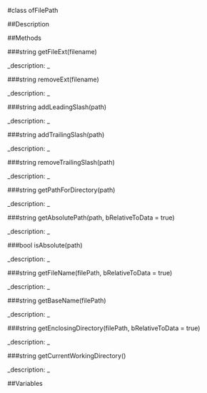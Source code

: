 #class ofFilePath


##Description








































##Methods



###string getFileExt(filename)

<!--
_syntax: getFileExt(filename)_
_name: getFileExt_
_returns: string_
_returns_description: _
_parameters: string filename_
_access: public_
_version_started: 007_
_version_deprecated: _
_summary: _
_constant: False_
_static: yes_
_visible: True_
_advanced: False_
-->

_description: _







<!----------------------------------------------------------------------------->

###string removeExt(filename)

<!--
_syntax: removeExt(filename)_
_name: removeExt_
_returns: string_
_returns_description: _
_parameters: string filename_
_access: public_
_version_started: 007_
_version_deprecated: _
_summary: _
_constant: False_
_static: yes_
_visible: True_
_advanced: False_
-->

_description: _







<!----------------------------------------------------------------------------->

###string addLeadingSlash(path)

<!--
_syntax: addLeadingSlash(path)_
_name: addLeadingSlash_
_returns: string_
_returns_description: _
_parameters: string path_
_access: public_
_version_started: 007_
_version_deprecated: _
_summary: _
_constant: False_
_static: yes_
_visible: True_
_advanced: False_
-->

_description: _







<!----------------------------------------------------------------------------->

###string addTrailingSlash(path)

<!--
_syntax: addTrailingSlash(path)_
_name: addTrailingSlash_
_returns: string_
_returns_description: _
_parameters: string path_
_access: public_
_version_started: 007_
_version_deprecated: _
_summary: _
_constant: False_
_static: yes_
_visible: True_
_advanced: False_
-->

_description: _







<!----------------------------------------------------------------------------->

###string removeTrailingSlash(path)

<!--
_syntax: removeTrailingSlash(path)_
_name: removeTrailingSlash_
_returns: string_
_returns_description: _
_parameters: string path_
_access: public_
_version_started: 007_
_version_deprecated: _
_summary: _
_constant: False_
_static: yes_
_visible: True_
_advanced: False_
-->

_description: _







<!----------------------------------------------------------------------------->

###string getPathForDirectory(path)

<!--
_syntax: getPathForDirectory(path)_
_name: getPathForDirectory_
_returns: string_
_returns_description: _
_parameters: string path_
_access: public_
_version_started: 007_
_version_deprecated: _
_summary: _
_constant: False_
_static: yes_
_visible: True_
_advanced: False_
-->

_description: _







<!----------------------------------------------------------------------------->

###string getAbsolutePath(path, bRelativeToData = true)

<!--
_syntax: getAbsolutePath(path, bRelativeToData = true)_
_name: getAbsolutePath_
_returns: string_
_returns_description: _
_parameters: string path, bool bRelativeToData=true_
_access: public_
_version_started: 007_
_version_deprecated: _
_summary: _
_constant: False_
_static: yes_
_visible: True_
_advanced: False_
-->

_description: _







<!----------------------------------------------------------------------------->

###bool isAbsolute(path)

<!--
_syntax: isAbsolute(path)_
_name: isAbsolute_
_returns: bool_
_returns_description: _
_parameters: string path_
_access: public_
_version_started: 007_
_version_deprecated: _
_summary: _
_constant: False_
_static: yes_
_visible: True_
_advanced: False_
-->

_description: _







<!----------------------------------------------------------------------------->

###string getFileName(filePath, bRelativeToData = true)

<!--
_syntax: getFileName(filePath, bRelativeToData = true)_
_name: getFileName_
_returns: string_
_returns_description: _
_parameters: string filePath, bool bRelativeToData=true_
_access: public_
_version_started: 007_
_version_deprecated: _
_summary: _
_constant: False_
_static: yes_
_visible: True_
_advanced: False_
-->

_description: _







<!----------------------------------------------------------------------------->

###string getBaseName(filePath)

<!--
_syntax: getBaseName(filePath)_
_name: getBaseName_
_returns: string_
_returns_description: _
_parameters: string filePath_
_access: public_
_version_started: 007_
_version_deprecated: _
_summary: _
_constant: False_
_static: yes_
_visible: True_
_advanced: False_
-->

_description: _







<!----------------------------------------------------------------------------->

###string getEnclosingDirectory(filePath, bRelativeToData = true)

<!--
_syntax: getEnclosingDirectory(filePath, bRelativeToData = true)_
_name: getEnclosingDirectory_
_returns: string_
_returns_description: _
_parameters: string filePath, bool bRelativeToData=true_
_access: public_
_version_started: 007_
_version_deprecated: _
_summary: _
_constant: False_
_static: yes_
_visible: True_
_advanced: False_
-->

_description: _







<!----------------------------------------------------------------------------->

###string getCurrentWorkingDirectory()

<!--
_syntax: getCurrentWorkingDirectory()_
_name: getCurrentWorkingDirectory_
_returns: string_
_returns_description: _
_parameters: _
_access: public_
_version_started: 007_
_version_deprecated: _
_summary: _
_constant: False_
_static: yes_
_visible: True_
_advanced: False_
-->

_description: _







<!----------------------------------------------------------------------------->

##Variables



